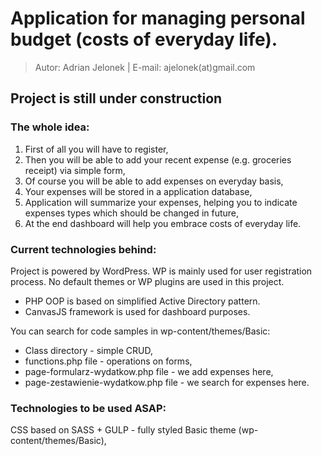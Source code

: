 # Application for managing personal budget (costs of everyday life).
>Autor: Adrian Jelonek |  E-mail: ajelonek(at)gmail.com

## Project is still under construction
### The whole idea:
1. First of all you will have to register,
2. Then you will be able to add your recent expense (e.g. groceries receipt) via simple form,
3. Of course you will be able to add expenses on everyday basis,
4. Your expenses will be stored in a application database,
5. Application will summarize your expenses, helping you to indicate expenses types which should be changed in future,
6. At the end dashboard will help you embrace costs of everyday life.

### Current technologies behind:
Project is powered by WordPress. WP is mainly used for user registration process. No default themes or WP plugins are used in this project.

- PHP OOP is based on simplified Active Directory pattern.
- CanvasJS framework is used for dashboard purposes.


You can search for code samples in wp-content/themes/Basic:
- Class directory - simple CRUD,
- functions.php file - operations on forms,
- page-formularz-wydatkow.php file - we add expenses here,
- page-zestawienie-wydatkow.php file - we search for expenses here.


### Technologies to be used ASAP:
CSS based on SASS + GULP - fully styled Basic theme (wp-content/themes/Basic),


